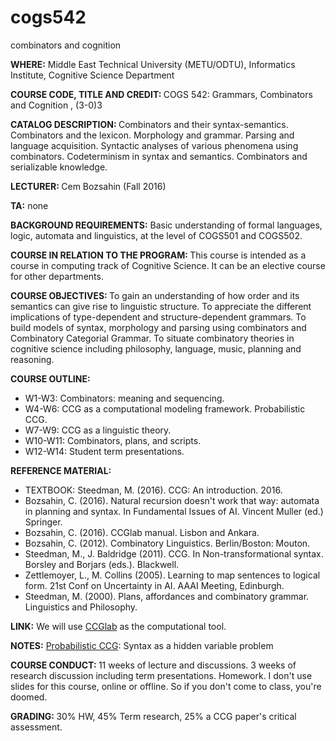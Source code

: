 # cogs542
combinators and cognition

<title> METU COGS 542: Grammars, Combinators and Cognition</title>

<p><b>WHERE:</b> Middle East Technical University (METU/ODTU), Informatics Institute, Cognitive Science Department

<p>
<b>COURSE CODE, TITLE AND CREDIT: </b>
       COGS 542: Grammars, Combinators and Cognition , (3-0)3

<p>
<b>CATALOG DESCRIPTION: </b> Combinators and their syntax-semantics. Combinators and the lexicon. Morphology and grammar. Parsing and language acquisition. Syntactic analyses of various phenomena using combinators. Codeterminism in syntax and semantics. Combinators and serializable knowledge.

<p>
<b>LECTURER: </b> Cem Bozsahin (Fall 2016)
<p><b>TA:</b> none
<p>
<b>BACKGROUND REQUIREMENTS:</b> Basic understanding of formal languages, logic, automata and linguistics, at the level of COGS501 and COGS502. 

<p>
<b>COURSE IN RELATION TO THE PROGRAM: </b>
This course is intended as a course in computing track of Cognitive Science. It can be an elective course for other departments.

<p>
<b>COURSE OBJECTIVES: </b> To gain an understanding of how order and its semantics can give rise to linguistic structure. To appreciate the different implications of type-dependent and structure-dependent grammars. To build models of syntax, morphology and parsing using combinators and Combinatory Categorial Grammar. To situate combinatory theories in cognitive science including philosophy, language, music, planning and reasoning. 

<p><b>
COURSE OUTLINE: </b>

<ul> 
<li>W1-W3: Combinators: meaning and sequencing.
<li>W4-W6: CCG as a computational modeling framework. Probabilistic CCG.
<li>W7-W9: CCG as a linguistic theory.
<li>W10-W11: Combinators, plans, and scripts.
<li>W12-W14: Student term presentations.
</ul>

<p>


<p>
<b>REFERENCE MATERIAL: </b>
<ul> 
<li>TEXTBOOK: Steedman, M. (2016). CCG: An introduction. 2016.
<li> Bozsahin, C. (2016). Natural recursion doesn't work that way:
automata in planning and syntax. In Fundamental Issues of AI. Vincent Muller (ed.) Springer.
<li> Bozsahin, C. (2016). CCGlab manual. Lisbon and Ankara.
<li>Bozsahin, C. (2012). Combinatory Linguistics. Berlin/Boston: Mouton.
<li>Steedman, M., J. Baldridge (2011). CCG. In Non-transformational syntax. Borsley and Borjars (eds.). Blackwell. 
<li> Zettlemoyer, L., M. Collins (2005). Learning to map sentences to logical form. 21st Conf on Uncertainty in AI. AAAI Meeting, Edinburgh.
<li> Steedman, M. (2000). Plans, affordances and combinatory grammar. Linguistics and Philosophy.
</ul>

<p>
<b> LINK:</b>
We will use <a href="https://github.com/bozsahin/ccglab">CCGlab</a>
as the computational tool.

<p>
<b> NOTES:</b>
<a href="the-verb.pdf">Probabilistic CCG</a>: Syntax as a hidden variable problem
<p><b>COURSE CONDUCT: </b> 11 weeks of lecture and discussions. 3 weeks of research discussion including term presentations. Homework. 
I don't use slides for this course, online or offline. So if you
don't come to class, you're doomed.
<p><b>GRADING: </b>30% HW, 45% Term research, 25% a CCG paper's critical assessment. 
